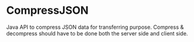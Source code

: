 CompressJSON
============

Java API to compress JSON data for transferring purpose. Compress &amp; decompress should have to be done both the server side and client side.
